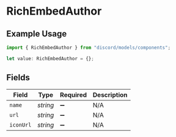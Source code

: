 # RichEmbedAuthor

## Example Usage

```typescript
import { RichEmbedAuthor } from "discord/models/components";

let value: RichEmbedAuthor = {};
```

## Fields

| Field              | Type               | Required           | Description        |
| ------------------ | ------------------ | ------------------ | ------------------ |
| `name`             | *string*           | :heavy_minus_sign: | N/A                |
| `url`              | *string*           | :heavy_minus_sign: | N/A                |
| `iconUrl`          | *string*           | :heavy_minus_sign: | N/A                |